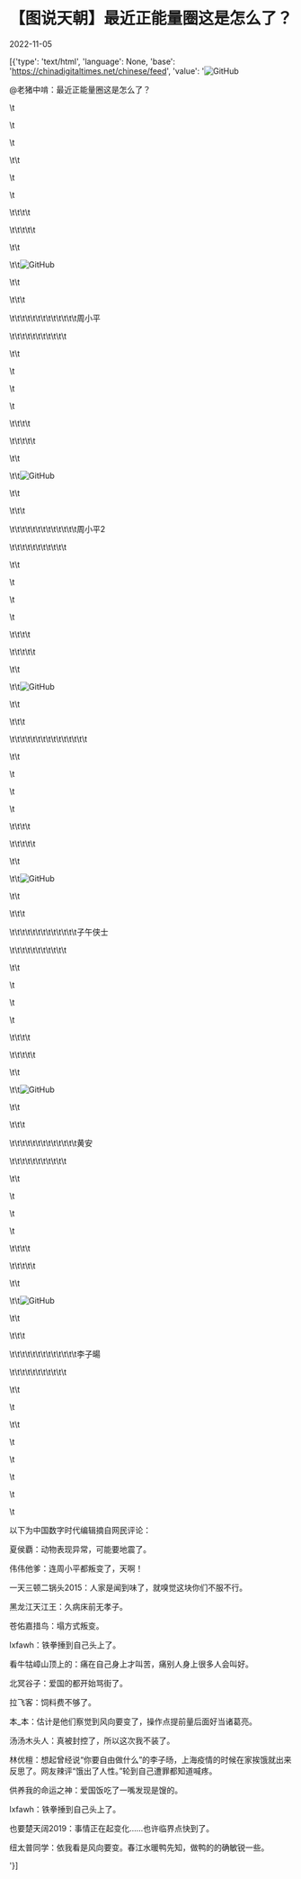 # 【图说天朝】最近正能量圈这是怎么了？

2022-11-05

[{'type': 'text/html', 'language': None, 'base': 'https://chinadigitaltimes.net/chinese/feed', 'value': '![GitHub](https://chinadigitaltimes.net/chinese/files/2022/11/image-1667642810042-768x480.png)

@老猪中啃：最近正能量圈这是怎么了？











\t

\t

\t

\t\t

\t



\t



\t\t\t\t

\t\t\t\t\t

\t\t

\t\t![GitHub](https://cdn.wp-modula.com/client/q_lossless,ret_img,w_611,h_1024/https://chinadigitaltimes.net/chinese/files/2022/11/5fb5bd7fdd39d36f7da49e6af2e6245e.jpg)

\t\t

\t\t\t

\t\t\t\t\t\t\t\t\t\t\t\t\t周小平

\t\t\t\t\t\t\t\t\t\t\t

\t\t



\t





\t



\t



\t\t\t\t

\t\t\t\t\t

\t\t

\t\t![GitHub](https://cdn.wp-modula.com/client/q_lossless,ret_img,w_700,h_1024/https://chinadigitaltimes.net/chinese/files/2022/11/f89480fb7544f9d642e21deea0a9.jpg)

\t\t

\t\t\t

\t\t\t\t\t\t\t\t\t\t\t\t\t周小平2

\t\t\t\t\t\t\t\t\t\t\t

\t\t



\t





\t



\t



\t\t\t\t

\t\t\t\t\t

\t\t

\t\t![GitHub](https://cdn.wp-modula.com/client/q_lossless,ret_img,w_863,h_982/https://chinadigitaltimes.net/chinese/files/2022/11/18c286a576ebc940b8bdd2e99002c929.jpg)

\t\t

\t\t\t

\t\t\t\t\t\t\t\t\t\t\t\t\t\t\t

\t\t



\t





\t



\t



\t\t\t\t

\t\t\t\t\t

\t\t

\t\t![GitHub](https://cdn.wp-modula.com/client/q_lossless,ret_img,w_1024,h_645/https://chinadigitaltimes.net/chinese/files/2022/11/25a31ce1b10a842dbb10b6d470b1444d.jpg)

\t\t

\t\t\t

\t\t\t\t\t\t\t\t\t\t\t\t\t子午侠士

\t\t\t\t\t\t\t\t\t\t\t

\t\t



\t





\t



\t



\t\t\t\t

\t\t\t\t\t

\t\t

\t\t![GitHub](https://cdn.wp-modula.com/client/q_lossless,ret_img,w_286,h_1024/https://chinadigitaltimes.net/chinese/files/2022/11/e7a991e88fd0ff767aa8778c68daf27a.jpg)

\t\t

\t\t\t

\t\t\t\t\t\t\t\t\t\t\t\t\t黄安

\t\t\t\t\t\t\t\t\t\t\t

\t\t



\t





\t



\t



\t\t\t\t

\t\t\t\t\t

\t\t

\t\t![GitHub](https://cdn.wp-modula.com/client/q_lossless,ret_img,w_1024,h_402/https://chinadigitaltimes.net/chinese/files/2022/11/f89480fb7544f9d642e21de61ceea0a9.jpg)

\t\t

\t\t\t

\t\t\t\t\t\t\t\t\t\t\t\t\t李子暘

\t\t\t\t\t\t\t\t\t\t\t

\t\t



\t



\t\t

\t



\t

\t

\t



\t



以下为中国数字时代编辑摘自网民评论：



夏侯覇：动物表现异常，可能要地震了。

伟伟他爹：连周小平都叛变了，天啊！

一天三顿二锅头2015：人家是闻到味了，就嗅觉这块你们不服不行。

黑龙江天江王：久病床前无孝子。

苍佑嘉措鸟：塌方式叛变。

lxfawh：铁拳捶到自己头上了。

看牛牯嶂山顶上的：痛在自己身上才叫苦，痛别人身上很多人会叫好。

北冥谷子：爱国的都开始骂街了。

拉飞客：饲料费不够了。

本_本：估计是他们察觉到风向要变了，操作点提前量后面好当诸葛亮。

汤汤木头人：真被封控了，所以这次我不装了。

林优檀：想起曾经说“你要自由做什么”的李子旸，上海疫情的时候在家挨饿就出来反思了。网友辣评“饿出了人性。”轮到自己遭罪都知道喊疼。

供养我的命运之神：爱国饭吃了一嘴发现是馊的。

lxfawh：铁拳捶到自己头上了。

也要楚天阔2019：事情正在起变化……也许临界点快到了。

纽太普同学：依我看是风向要变。春江水暖鸭先知，做鸭的的确敏锐一些。

'}]